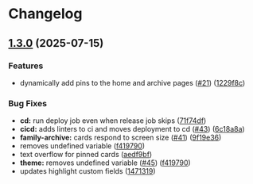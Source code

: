 # Changelog

## [1.3.0](https://github.com/black-archives/website/compare/v1.2.0...v1.3.0) (2025-07-15)


### Features

* dynamically add pins to the home and archive pages ([#21](https://github.com/black-archives/website/issues/21)) ([1229f8c](https://github.com/black-archives/website/commit/1229f8c334b5d5522f70fd8300b78693d4ee10ec))


### Bug Fixes

* **cd:** run deploy job even when release job skips ([71f74df](https://github.com/black-archives/website/commit/71f74df36d01e4d6668d20b84f750a963b2a891a))
* **cicd:** adds linters to ci and moves deployment to cd ([#43](https://github.com/black-archives/website/issues/43)) ([6c18a8a](https://github.com/black-archives/website/commit/6c18a8a3d4d7d46bbe29e2dd44ce0028ada3f3fb))
* **family-archive:** cards respond to screen size ([#41](https://github.com/black-archives/website/issues/41)) ([9f19e36](https://github.com/black-archives/website/commit/9f19e36c7569401b83896affe88008a600813ae5))
* removes undefined variable ([f419790](https://github.com/black-archives/website/commit/f419790ce16307d75d038b9b6b3231f2f1b7023e))
* text overflow for pinned cards ([aedf9bf](https://github.com/black-archives/website/commit/aedf9bf4994d592039fd646a1cbd64351b0d65de))
* **theme:** removes undefined variable ([#45](https://github.com/black-archives/website/issues/45)) ([f419790](https://github.com/black-archives/website/commit/f419790ce16307d75d038b9b6b3231f2f1b7023e))
* updates highlight custom fields ([1471319](https://github.com/black-archives/website/commit/1471319383074be6e47a40523b6cf382ce5b9d41))

